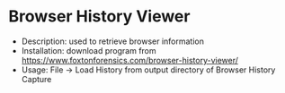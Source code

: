 # Browser History Viewer

* Description: used to retrieve browser information
* Installation: download program from <https://www.foxtonforensics.com/browser-history-viewer/>
* Usage: File -> Load History from output directory of Browser History Capture
